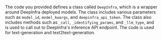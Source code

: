 The code you provided defines a class called `DeepInfra`, which is a wrapper around DeepInfra deployed models. The class includes various parameters such as `model_id`, `model_kwargs`, and `deepinfra_api_token`. The class also includes methods such as `_call`, `_identifying_params`, and `_llm_type`, and is used to call out to DeepInfra's inference API endpoint. The code is used for text-generation and text2text-generation.

